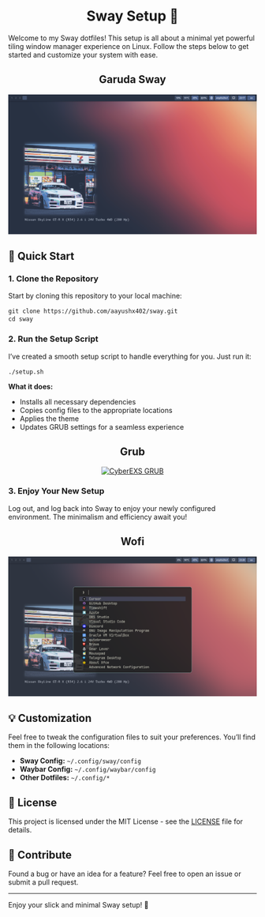 <h1 align="center">Sway Setup 🚀</h1>

<p>Welcome to my Sway dotfiles! This setup is all about a minimal yet powerful tiling window manager experience on Linux. Follow the steps below to get started and customize your system with ease.</p>

<h2 align="center">Garuda Sway</h2>
<p align="center">
  <a href="/" target="_blank" rel="noreferrer"><img src="https://github.com/aayushx402/Linux-Background/blob/main/IMG_20240706_232523.png" alt="Garuda Sway"></a>
</p>

<h2>🚀 Quick Start</h2>

<h3>1. Clone the Repository</h3>
<p>Start by cloning this repository to your local machine:</p>

<pre><code>git clone https://github.com/aayushx402/sway.git
cd sway</code></pre>

<h3>2. Run the Setup Script</h3>
<p>I’ve created a smooth setup script to handle everything for you. Just run it:</p>

<pre><code>./setup.sh</code></pre>

<p><strong>What it does:</strong></p>
<ul>
  <li>Installs all necessary dependencies</li>
  <li>Copies config files to the appropriate locations</li>
  <li>Applies the theme</li>
  <li>Updates GRUB settings for a seamless experience</li>
</ul>

<h2 align="center">Grub</h2>
<p align="center">
  <a href="/" target="_blank" rel="noreferrer"><img src="https://github.com/Jacksaur/Gorgeous-GRUB/blob/main/Images/CyberEXS.png" alt="CyberEXS GRUB"></a>
</p>

<h3>3. Enjoy Your New Setup</h3>
<p>Log out, and log back into Sway to enjoy your newly configured environment. The minimalism and efficiency await you!</p>

<h2 align="center">Wofi</h2>
<p align="center">
  <a href="/" target="_blank" rel="noreferrer"><img src="https://github.com/aayushx402/Linux-Background/blob/main/swappy-20240706-232843.png" alt="Wofi"></a>
</p>

<h2>💡 Customization</h2>
<p>Feel free to tweak the configuration files to suit your preferences. You’ll find them in the following locations:</p>
<ul>
  <li><strong>Sway Config:</strong> <code>~/.config/sway/config</code></li>
  <li><strong>Waybar Config:</strong> <code>~/.config/waybar/config</code></li>
  <li><strong>Other Dotfiles:</strong> <code>~/.config/*</code></li>
</ul>

<h2>📜 License</h2>
<p>This project is licensed under the MIT License - see the <a href="LICENSE">LICENSE</a> file for details.</p>

<h2>🎉 Contribute</h2>
<p>Found a bug or have an idea for a feature? Feel free to open an issue or submit a pull request.</p>

<hr>
<p>Enjoy your slick and minimal Sway setup! 🚀</p>

